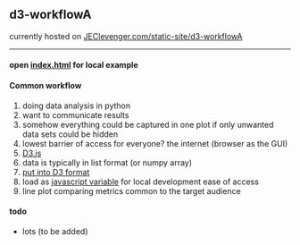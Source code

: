 <h2>d3-workflowA</h2>
<p>currently hosted on <a href="http://www.jeclevenger.com/static-site/d3-workflowA">JEClevenger.com/static-site/d3-workflowA</a></p>
<hr>

<h4>open <a href="https://github.com/jeclevenger/d3-workflowA/blob/master/index.html">index.html</a> for local example</h4>

<h4>Common workflow</h4>
<ol>
<li>doing data analysis in python</li>
<li>want to communicate results</li>
<li>somehow everything could be captured in one plot if only unwanted data sets could be hidden</li>
<li>lowest barrier of access for everyone? the internet (browser as the GUI)</li>
<li><a href="https://d3js.org/">D3.js</a></li>
<li>data is typically in list format (or numpy array)</li>
<li><a href="https://github.com/jeclevenger/d3-workflowA/blob/master/data_format.py">put into D3 format</a></li>
<li>load as <a href="https://github.com/jeclevenger/d3-workflowA/blob/master/test_data2.js">javascript variable</a> for local development ease of access</li>
<li>line plot comparing metrics common to the target audience</li>
</ol>


<h4>todo</h4>
<ul>
<li>lots (to be added)</li>
</ul>
